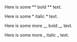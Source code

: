 Here is some ** bold ** text.

Here is some * italic * text.

Here is some more __ bold __ text.

Here is some more _ italic _ text.
